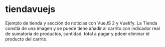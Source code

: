 # tiendavuejs
Ejemplo de tienda y sección de noticias con VueJS 2 y Vuetify.
La Tienda constla de una imagen y se puede tiene añadir al carrito 
con indicador real de sumatoria de productos, cantidad, total a pagar y pdoer eliminar el producto del carrito.
